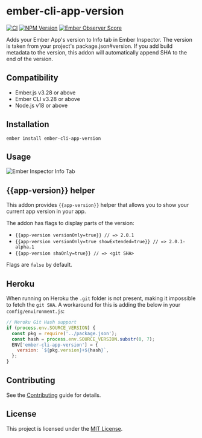 # ember-cli-app-version

[![CI](https://github.com/ember-cli/ember-cli-app-version/workflows/CI/badge.svg)](https://github.com/ember-cli/ember-cli-app-version/actions?query=workflow%3ACI)
[![NPM Version](https://badge.fury.io/js/ember-cli-app-version.svg)](https://badge.fury.io/js/ember-cli-app-version)
[![Ember Observer Score](https://emberobserver.com/badges/ember-cli-app-version.svg)](https://emberobserver.com/addons/ember-cli-app-version)

Adds your Ember App's version to Info tab in Ember Inspector. The version is taken from your project's package.json#version.
If you add build metadata to the version, this addon will automatically append SHA to the end of the version.

## Compatibility

- Ember.js v3.28 or above
- Ember CLI v3.28 or above
- Node.js v18 or above

## Installation

```
ember install ember-cli-app-version
```

## Usage

![Ember Inspector Info Tab](https://www.evernote.com/shard/s51/sh/c2f52608-bc17-4d5c-ac76-dec044eeb2e2/2f08de0cfb77217502cfc3a9188d84bf/res/3fb1d3d9-d809-48f6-9d3b-6e9a4af29892/skitch.png?resizeSmall&width=832)

## {{app-version}} helper

This addon provides `{{app-version}}` helper that allows you to show your current app version in your app.

The addon has flags to display parts of the version:

- `{{app-version versionOnly=true}} // => 2.0.1`
- `{{app-version versionOnly=true showExtended=true}} // => 2.0.1-alpha.1`
- `{{app-version shaOnly=true}} // => <git SHA>`

Flags are `false` by default.

## Heroku

When running on Heroku the `.git` folder is not present, making it impossible to fetch the `git SHA`. A workaround for this is adding the below in your `config/environment.js`:

```js
// Heroku Git Hash support
if (process.env.SOURCE_VERSION) {
  const pkg = require('../package.json');
  const hash = process.env.SOURCE_VERSION.substr(0, 7);
  ENV['ember-cli-app-version'] = {
    version: `${pkg.version}+${hash}`,
  };
}
```

## Contributing

See the [Contributing](CONTRIBUTING.md) guide for details.

## License

This project is licensed under the [MIT License](LICENSE.md).
